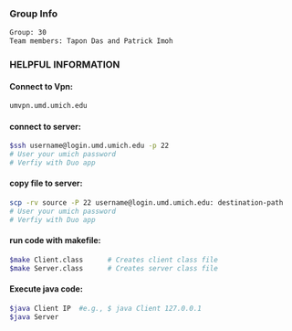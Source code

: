 ### Group Info
```bash
Group: 30
Team members: Tapon Das and Patrick Imoh 
```

### HELPFUL INFORMATION

#### Connect to Vpn:
```bash
umvpn.umd.umich.edu
```

#### connect to server:
```bash
$ssh username@login.umd.umich.edu -p 22 
# User your umich password 
# Verfiy with Duo app 
```

#### copy file to server:
```bash
scp -rv source -P 22 username@login.umd.umich.edu: destination-path
# User your umich password 
# Verfiy with Duo app 
```

#### run code with makefile:
```bash
$make Client.class      # Creates client class file  
$make Server.class      # Creates server class file 
```

#### Execute java code:
```bash
$java Client IP  #e.g., $ java Client 127.0.0.1
$java Server  
```


